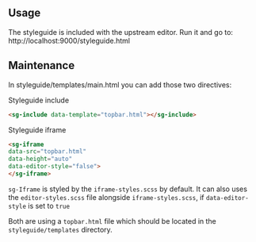 ## Usage

The styleguide is included with the upstream editor. Run it and go to: http://localhost:9000/styleguide.html


## Maintenance

In styleguide/templates/main.html you can add those two directives:

Styleguide include

``` HTML
<sg-include data-template="topbar.html"></sg-include>
```

Styleguide iframe

``` HTML
<sg-iframe
data-src="topbar.html"
data-height="auto"
data-editor-style="false">
</sg-iframe>
```

`sg-Iframe` is styled by the `iframe-styles.scss` by default. It can also uses the `editor-styles.scss` file alongside `iframe-styles.scss`, 
if `data-editor-style` is set to `true`

Both are using a `topbar.html` file which should be located in the `styleguide/templates` directory.
